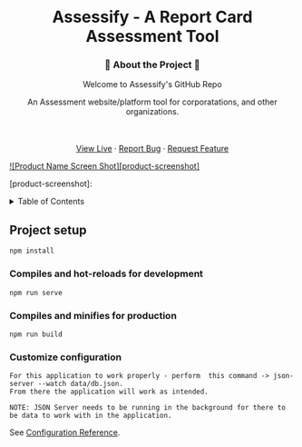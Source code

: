 <!-- Improved compatibility of back to top link: See: https://github.com/othneildrew/Best-README-Template/pull/73 -->

<a id="readme-top"></a>

<!--
*** Thanks for checking out the Best-README-Template. If you have a suggestion
*** that would make this better, please fork the repo and create a pull request
*** or simply open an issue with the tag "enhancement".
*** Don't forget to give the project a star!
*** Thanks again! Now go create something AMAZING! :D
-->

<!-- PROJECT SHIELDS -->
<!--
*** I'm using markdown "reference style" links for readability.
*** Reference links are enclosed in brackets [ ] instead of parentheses ( ).
*** See the bottom of this document for the declaration of the reference variables
*** for contributors-url, forks-url, etc. This is an optional, concise syntax you may use.
*** https://www.markdownguide.org/basic-syntax/#reference-style-links
-->

<br />
<div align="center">

# Assessify - A Report Card Assessment Tool

### 📓 About the Project 📓

  <div align="center">
    <p>Welcome to Assessify's GitHub Repo</p>
    <p>An Assessment website/platform tool for corporatations, and other organizations.  
    </div>
    <br />
    <br />
    <a href="https://assessify.netlify.app/">View Live</a>
    &middot;
    <a href="https://github.com/danielmason89/report-card-assessment-tool/issues/new?labels=bug&template=bug-report---.md">Report Bug</a>
    &middot;
    <a href="https://github.com/danielmason89/report-card-assessment-tool/issues/new?labels=enhancement&template=feature-request---.md">Request Feature</a>
  </p>
</div>

[![Product Name Screen Shot][product-screenshot]](https://assessify.netlify.app/)

[product-screenshot]: 

<!-- TABLE OF CONTENTS -->
<details>
  <summary>Table of Contents</summary>
  <ol>
    <li>
      <a href="#about-the-project">About The Project</a>
      <ul>
        <li><a href="#built-with">Built With</a></li>
      </ul>
    </li>
    <li>
      <a href="#getting-started">Getting Started</a>
      <ul>
        <li><a href="#prerequisites">Prerequisites</a></li>
        <li><a href="#installation">Installation</a></li>
      </ul>
    </li>
    <li><a href="#contribute">Contribute</a></li>
    <li><a href="#acknowledgments">Acknowledgments</a></li>
  </ol>
</details>

## Project setup
```
npm install
```

### Compiles and hot-reloads for development
```
npm run serve
```

### Compiles and minifies for production
```
npm run build
```

### Customize configuration
```
For this application to work properly - perform  this command -> json-server --watch data/db.json.
From there the application will work as intended.
```
```
NOTE: JSON Server needs to be running in the background for there to be data to work with in the application.
```
See [Configuration Reference](https://cli.vuejs.org/config/).

